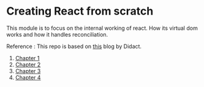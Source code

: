 # Creating React from scratch

This module is to focus on the internal working of react. How its virtual dom works and how it handles reconciliation.

Reference : This repo is based on [this](https://calm-meadow-57498.herokuapp.com/) blog by Didact.

1. [Chapter 1](https://github.com/ashishtayal89/mernguide/tree/react-build-your-own/client/src/chapters/chapter_1)
2. [Chapter 2](https://github.com/ashishtayal89/mernguide/tree/react-build-your-own/client/src/chapters/chapter_2)
3. [Chapter 3](https://github.com/ashishtayal89/mernguide/tree/react-build-your-own/client/src/chapters/chapter_3)
4. [Chapter 4](https://github.com/ashishtayal89/mernguide/tree/react-build-your-own/client/src/chapters/chapter_4)
